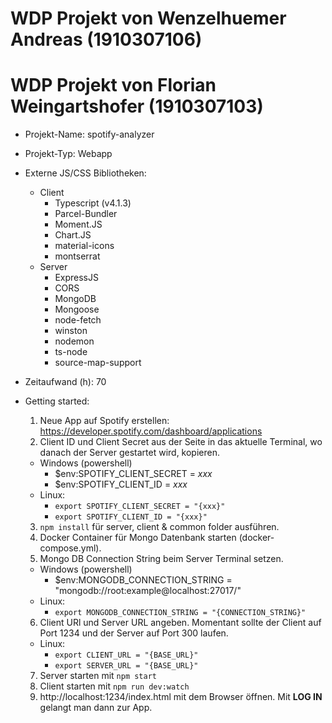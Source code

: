 # WDP Projekt von Wenzelhuemer Andreas (1910307106) 
# WDP Projekt von Florian Weingartshofer (1910307103)

* Projekt-Name: spotify-analyzer
* Projekt-Typ: Webapp
* Externe JS/CSS Bibliotheken: 
  * Client
    * Typescript (v4.1.3)
    * Parcel-Bundler
    * Moment.JS
    * Chart.JS
    * material-icons
    * montserrat
  * Server
    * ExpressJS
    * CORS
    * MongoDB
    * Mongoose
    * node-fetch
    * winston
    * nodemon
    * ts-node
    * source-map-support
* Zeitaufwand (h): 70
* Getting started:
  1. Neue App auf Spotify erstellen: https://developer.spotify.com/dashboard/applications
  2. Client ID und Client Secret aus der Seite in das aktuelle Terminal, wo danach der Server gestartet wird, kopieren.
    * Windows (powershell)
      * $env:SPOTIFY_CLIENT_SECRET = _xxx_
      * $env:SPOTIFY_CLIENT_ID = _xxx_
    * Linux:
      * ```export SPOTIFY_CLIENT_SECRET = "{xxx}"```
      * ```export SPOTIFY_CLIENT_ID = "{xxx}"```

  3. ```npm install``` für server, client & common folder ausführen.
  4. Docker Container für Mongo Datenbank starten (docker-compose.yml).
  5. Mongo DB Connection String beim Server Terminal setzen.
    * Windows (powershell)
      * $env:MONGODB_CONNECTION_STRING = "mongodb://root:example@localhost:27017/"
    * Linux:
      * ```export MONGODB_CONNECTION_STRING = "{CONNECTION_STRING}"```
  6. Client URl und Server URL angeben. Momentant sollte der Client auf Port 1234 und der Server auf Port 300 laufen.
    * Linux:
      * ```export CLIENT_URL = "{BASE_URL}"```
      * ```export SERVER_URL = "{BASE_URL}"```
  7. Server starten mit ```npm start```
  8. Client starten mit ```npm run dev:watch```
  9. http://localhost:1234/index.html mit dem Browser öffnen. Mit __LOG IN__ gelangt man dann zur App.

